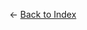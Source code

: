 

← [Back to Index](https://github.com/microsoft/qsharp-language/tree/main/Specifications/Language#index)